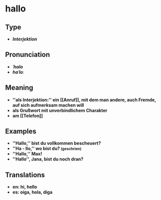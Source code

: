 # hallo 
## Type 
- _**Interjektion**_ 
## Pronunciation 
- _**ˈhalo**_ 
- _**haˈloː**_ 
## Meaning 
- **''als Interjektion:'' ein [[Anruf]], mit dem man andere, auch Fremde, auf sich aufmerksam machen will** 
- **als Grußwort mit unverbindlichem Charakter** 
- **am [[Telefon]]** 
## Examples 
- **''Hallo,'' bist du vollkommen bescheuert?** 
- **''Ha - llo,'' wo bist du? <small>(geschrien)</small>** 
- **''Hallo,'' Max!** 
- **''Hallo'', Jana, bist du noch dran?** 
## Translations 
- **en: hi, hello** 
- **es: oiga, hola, diga** 
